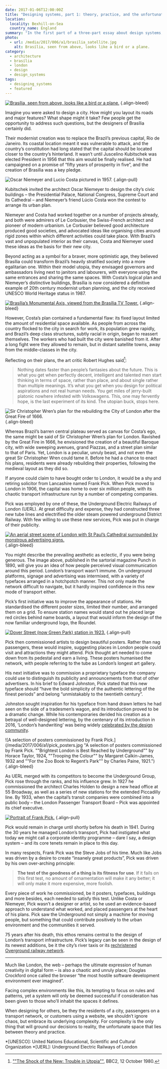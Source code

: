 ```yaml
---
date: 2017-01-06T12:00:00Z
title: "Designing systems, part 1: theory, practice, and the unfortunate in-between"
location:
  locality: Bexhill-on-Sea
  country_name: England
summary: "In the first part of a three-part essay about design systems, I review two approaches for the creation of something equally as complex: a city."
photo:
  - url: /media/2017/006/a1/brasilia_satellite.jpg
    alt: Brasília, seen from above, looks like a bird or a plane.
category:
  - architecture
  - brasília
  - london
  - design
  - design_systems
tags:
  - designing_systems
  - featured
---
```


[![Brasília, seen from above, looks like a bird or a plane.](/media/2017/006/a1/brasilia_satellite.jpg "Brasília, seen from above, looks like a bird or a plane. Image: NASA Earth Observatory.")](http://earthobservatory.nasa.gov/IOTD/view.php?id=43743)
{.align-bleed}

Imagine you were asked to design a city. How might you layout its roads and major features? What shape might it take? Few people get the opportunity to address such questions, but the designers of Brasília certainly did.

Their modernist creation was to replace the Brazil’s previous capital, Rio de Janeiro. Its coastal location meant it was vulnerable to attack, and the country’s constitution had long stated that the capital should be located closer to the country’s hinterland. It wasn’t until Juscelino Kubitschek was elected President in 1956 that this aim would be finally realised. He had campaigned on a promise of “fifty years of prosperity in five”, and the creation of Brasilìa was a key pledge.

![Oscar Niemeyer and Lucio Costa pictured in 1957.](/media/2017/006/a1/costa_niemeyer.jpg "Oscar Niemeyer and Lucio Costa pictured in 1957.")
{.align-pull}

Kubitschek invited the architect Oscar Niemeyer to design the city’s civic buildings – the Presidential Palace, National Congress, Supreme Court and its Cathedral – and Niemeyer’s friend Lúcio Costa won the contest to arrange its urban plan.

Niemeyer and Costa had worked together on a number of projects already, and both were admirers of Le Corbusier, the Swiss-French architect and pioneer of modern urbanism. Le Corbusier believed good architecture produced good societies, and advocated ideas like organising cities around rigid zones within which different activities could take place. With Brazil’s vast and unpopulated interior as their canvas, Costa and Niemeyer used these ideas as the basis for their new city.

Beyond acting as a symbol for a braver, more optimistic age, they believed Brasília could transform Brazil’s heavily stratified society into a more egalitarian one. Within their model utopia, they envisaged governors and ambassadors living next to janitors and labourers, with everyone using the same entrances and sharing the same spaces. With Costa’s logical plan and Niemeyer’s distinctive buildings, Brasília is now considered a definitive example of 20th century modernist urban planning, and the city received UNESCO World Heritage status in 1987.

[![Brasília’s Monumental Axis, viewed from the Brasília TV Tower.](/media/2017/006/a1/brasilia_monumental_axis.jpg "Brasília’s Monumental Axis, viewed from the Brasília TV Tower. Photograph: Siemens.")](https://www.siemens.com/press/photo/SOAXX201027-03e)
{.align-bleed}

However, Costa’s plan contained a fundamental flaw: its fixed layout limited the amount of residential space available. As people from across the country flocked to the city in search for work, its population grew rapidly, and Brazil’s deep class structures, subtly racial in origin, began to reassert themselves. The workers who had built the city were banished from it. After a long fight were they allowed to remain, but in distant satellite towns, away from the middle-classes in the city.

Reflecting on their plans, the art critic Robert Hughes said[^1]:

> Nothing dates faster than people’s fantasies about the future. This is what you get when perfectly decent, intelligent and talented men start thinking in terms of space, rather than place, and about single rather than multiple meanings. It’s what you get when you design for political aspirations and not real human needs. You get miles of jerry-built platonic nowhere infested with Volkswagens. This, one may fervently hope, is the last experiment of its kind. The utopian buck, stops here.

![Sir Christopher Wren’s plan for the rebuilding the City of London after the Great Fire of 1666.](/media/2017/006/a1/wrens_london_plan.png "Sir Christopher Wren’s plan for the rebuilding the City of London after the Great Fire of 1666.")
{.align-bleed}

Whereas Brazil’s barren central plateau served as canvas for Costa’s ego, the same might be said of Sir Christopher Wren’s plan for London. Ravished by the Great Fire in 1666, he envisioned the creation of a beautiful Baroque city, with wide sweeping avenues, grand Piazzas, and a street plan similar to that of Paris. Yet, London is a peculiar, unruly beast, and not even the great Sir Christopher Wren could tame it. Before he had a chance to enact his plans, residents were already rebuilding their properties, following the medieval layout as they did so.

If anyone could claim to have bought order to London, it would be a shy and retiring solicitor from Lancashire named Frank Pick. When Pick moved to London in 1906, the capital was home to over six million people, with its chaotic transport infrastructure run by a number of competing companies.

Pick was employed by one of these, the Underground Electric Railways of London (UERL). At great difficulty and expense, they had constructed three new tube lines and electrified the older steam powered underground District Railway. With few willing to use these new services, Pick was put in charge of their publicity.

[![An aerial street scene of London with St Paul’s Cathedral surrounded by monstrous advertising signs.](/media/2017/006/a1/punch_illustration.png "An aerial street scene of London with St Paul’s Cathedral surrounded by monstrous advertising signs. Punch Magazine, 1890. Illustration: Punch Limited.")](http://punch.photoshelter.com/image/I0000epvqNpMltvQ)
{.align-bleed}

You might describe the prevailing aesthetic as eclectic, if you were being generous. The image above, published in the sartorial magazine Punch in 1890, will give you an idea of how people perceived visual communication around this period. London’s transport wasn’t immune. On underground platforms, signage and advertising was intermixed, with a variety of typefaces arranged in a hotchpotch manner. This not only made the network difficult to navigate, but it hardly inspired confidence in this new mode of transport either.

Pick’s first initiative was to improve the appearance of stations. He standardised the different poster sizes, limited their number, and arranged them on a grid. To ensure station names would stand out he placed large red circles behind name boards, a layout that would inform the design of the now familiar underground logo, the Roundel.

[![Dover Street (now Green Park) station in 1923.](/media/2017/006/a1/dover_street.jpg "Dover Street station in 1923. Photograph: Transport for London.")](https://www.flickr.com/photos/tflpress/22122745593)
{.align-pull}

Pick then commissioned artists to design beautiful posters. Rather than nag passengers, these would inspire, suggesting places in London people could visit and attractions they might attend. Pick thought art needed to come down from its pedestal and earn a living. These posters humanised the network, with people referring to the tube as London’s longest art gallery.

His next initiative was to commission a proprietary typeface the company could use to distinguish its publicity and announcements from that of other advertisers. In his brief to Edward Johnston, Pick stated that this new typeface should “have the bold simplicity of the authentic lettering of the finest periods” and belong “unmistakably to the twentieth century”.

Johnston sought inspiration for his typeface from hand drawn letters he had seen on the side of a tradesmen’s wagon, and its introduction proved to be a dramatic change. While his contemporaries derided his creation as a betrayal of well-designed lettering, by the centenary of its introduction in 2016, ‘London’s handwriting’ was being widely [celebrated by the design community][1].

![A selection of posters commissioned by Frank Pick.](/media/2017/006/a1/pick_posters.jpg "A selection of posters commissioned by Frank Pick. ""Brightest London is Best Reached by Underground"" by Horace Taylor, 1924, ""Trooping the Colour"" by Margaret Calkin-James, 1932 and ""For the Zoo Book to Regent’s Park"" by Charles Paine, 1921.")
{.align-bleed}

As UERL merged with its competitors to become the Underground Group, Pick rose through the ranks, and his influence grew. In 1927 he commissioned the architect Charles Holden to design a new head office at 55 Broadway, as well as a series of new stations for the extended Piccadilly line. By 1933, when the capital’s transit companies were combined into a public body – the London Passenger Transport Board – Pick was appointed its chief executive.

[![Portrait of Frank Pick.](/media/2017/006/a1/pick.jpg "Portrait of Frank Pick by Howard Coster, 1939. Photograph: National Portrait Gallery.")](https://www.npg.org.uk/collections/search/portrait/mw165033/)
{.align-pull}

Pick would remain in charge until shortly before his death in 1941. During the 30 years he managed London’s transport, Pick had instigated what today we might call a corporate identity programme – dare I say, a design system – and its core tenets remain in place to this day.

In many respects, Frank Pick was the Steve Jobs of his time. Much like Jobs was driven by a desire to create “insanely great products”, Pick was driven by his own over-arching principle:

> **The test of the goodness of a thing is its fitness for use**. If it fails on this first test, no amount of ornamentation will make it any better; it will only make it more expensive, more foolish.

Every piece of work he commissioned, be it posters, typefaces, buildings and more besides, each needed to satisfy this test. Unlike Costa or Niemeyer, Pick wasn’t a designer or artist, so he used an evidence-based approach to understand what worked, and placed passengers at the heart of his plans. Pick saw the Underground not simply a machine for moving people, but something that could contribute positively to the urban environment and the communities it served.

75 years after his death, this ethos remains central to the design of London’s transport infrastructure. Pick’s legacy can be seen in the design of its newest additions, be it the city’s river taxis or its [rechristened Overground railway network][2].

---

Much like London, the web – perhaps the ultimate expression of human creativity in digital form – is also a chaotic and unruly place; Douglas Crockford once called the browser “the most hostile software development environment ever imagined”.

Facing complex environments like this, its tempting to focus on rules and patterns, yet a system will only be deemed successful if consideration has been given to those who’ll inhabit the spaces it defines.

When designing for others, be they the residents of a city, passengers on a transport network, or customers using a website, we shouldn’t ignore chaos, but embrace its underlying complexity. For complexity is the only thing that will ground our decisions to reality, the unfortunate space that lies between theory and practice.

[1]: https://www.creativereview.co.uk/tfl-celebrates-centenary-of-the-johnston-typeface-with-new-poster-campaign/
[2]: http://www.londonreconnections.com/2011/the-future-of-the-overground-part-3-oranges-are-not-the-only-fruit/

[^1]: [""The Shock of the New: Trouble in Utopia""](https://www.youtube.com/watch?v=C04JZsoqs1A), BBC2, 12 October 1980.

*[UNESCO]: United Nations Educational, Scientific and Cultural Organization
*[UERL]: Underground Electric Railways of London
